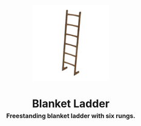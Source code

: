 <!-- 2023-11-15 -->

<p align="center">
  <img src="../../plans/blanket-ladder/images/wireframe.png" width="40%"/>
</p>
<h1 align="center">
  Blanket Ladder
  <br>
  <sup><sub><sup>Freestanding blanket ladder with six rungs.<sup></sub>
</h1>
